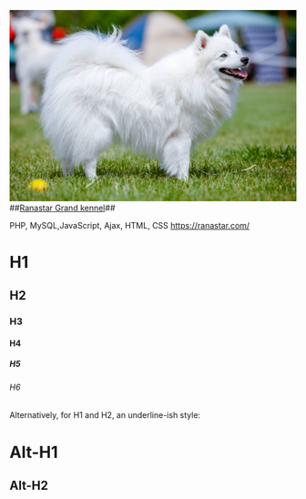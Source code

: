 ![Image alt](https://github.com/iovSerg/Ranastar/blob/main/assets/img/background/1.jpg)
##[Ranastar Grand kennel](https://ranastar.com "Ranastar kennel")##

PHP, MySQL,JavaScript, Ajax, HTML, CSS
https://ranastar.com/
# H1
## H2
### H3
#### H4
##### H5
###### H6

Alternatively, for H1 and H2, an underline-ish style:

Alt-H1
======

Alt-H2
------
